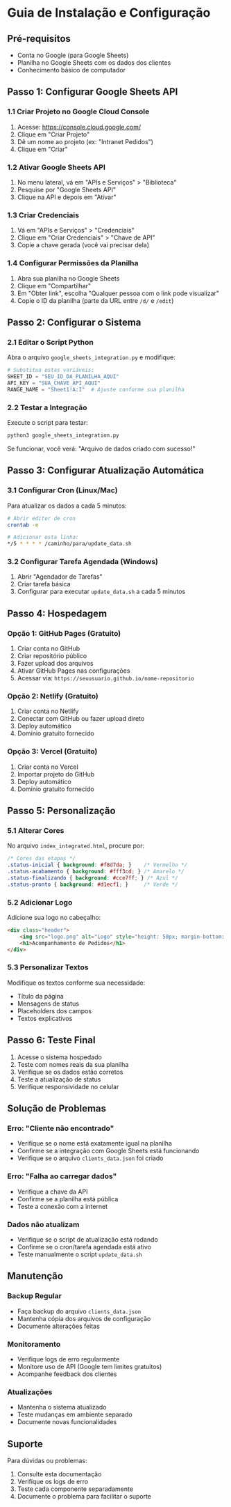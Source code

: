 # Guia de Instalação e Configuração

## Pré-requisitos

- Conta no Google (para Google Sheets)
- Planilha no Google Sheets com os dados dos clientes
- Conhecimento básico de computador

## Passo 1: Configurar Google Sheets API

### 1.1 Criar Projeto no Google Cloud Console

1. Acesse: https://console.cloud.google.com/
2. Clique em "Criar Projeto"
3. Dê um nome ao projeto (ex: "Intranet Pedidos")
4. Clique em "Criar"

### 1.2 Ativar Google Sheets API

1. No menu lateral, vá em "APIs e Serviços" > "Biblioteca"
2. Pesquise por "Google Sheets API"
3. Clique na API e depois em "Ativar"

### 1.3 Criar Credenciais

1. Vá em "APIs e Serviços" > "Credenciais"
2. Clique em "Criar Credenciais" > "Chave de API"
3. Copie a chave gerada (você vai precisar dela)

### 1.4 Configurar Permissões da Planilha

1. Abra sua planilha no Google Sheets
2. Clique em "Compartilhar"
3. Em "Obter link", escolha "Qualquer pessoa com o link pode visualizar"
4. Copie o ID da planilha (parte da URL entre `/d/` e `/edit`)

## Passo 2: Configurar o Sistema

### 2.1 Editar o Script Python

Abra o arquivo `google_sheets_integration.py` e modifique:

```python
# Substitua estas variáveis:
SHEET_ID = "SEU_ID_DA_PLANILHA_AQUI"
API_KEY = "SUA_CHAVE_API_AQUI"
RANGE_NAME = "Sheet1!A:I"  # Ajuste conforme sua planilha
```

### 2.2 Testar a Integração

Execute o script para testar:

```bash
python3 google_sheets_integration.py
```

Se funcionar, você verá: "Arquivo de dados criado com sucesso!"

## Passo 3: Configurar Atualização Automática

### 3.1 Configurar Cron (Linux/Mac)

Para atualizar os dados a cada 5 minutos:

```bash
# Abrir editor de cron
crontab -e

# Adicionar esta linha:
*/5 * * * * /caminho/para/update_data.sh
```

### 3.2 Configurar Tarefa Agendada (Windows)

1. Abrir "Agendador de Tarefas"
2. Criar tarefa básica
3. Configurar para executar `update_data.sh` a cada 5 minutos

## Passo 4: Hospedagem

### Opção 1: GitHub Pages (Gratuito)

1. Criar conta no GitHub
2. Criar repositório público
3. Fazer upload dos arquivos
4. Ativar GitHub Pages nas configurações
5. Acessar via: `https://seuusuario.github.io/nome-repositorio`

### Opção 2: Netlify (Gratuito)

1. Criar conta no Netlify
2. Conectar com GitHub ou fazer upload direto
3. Deploy automático
4. Domínio gratuito fornecido

### Opção 3: Vercel (Gratuito)

1. Criar conta no Vercel
2. Importar projeto do GitHub
3. Deploy automático
4. Domínio gratuito fornecido

## Passo 5: Personalização

### 5.1 Alterar Cores

No arquivo `index_integrated.html`, procure por:

```css
/* Cores das etapas */
.status-inicial { background: #f8d7da; }    /* Vermelho */
.status-acabamento { background: #fff3cd; } /* Amarelo */
.status-finalizando { background: #cce7ff; } /* Azul */
.status-pronto { background: #d1ecf1; }     /* Verde */
```

### 5.2 Adicionar Logo

Adicione sua logo no cabeçalho:

```html
<div class="header">
    <img src="logo.png" alt="Logo" style="height: 50px; margin-bottom: 10px;">
    <h1>Acompanhamento de Pedidos</h1>
</div>
```

### 5.3 Personalizar Textos

Modifique os textos conforme sua necessidade:
- Título da página
- Mensagens de status
- Placeholders dos campos
- Textos explicativos

## Passo 6: Teste Final

1. Acesse o sistema hospedado
2. Teste com nomes reais da sua planilha
3. Verifique se os dados estão corretos
4. Teste a atualização de status
5. Verifique responsividade no celular

## Solução de Problemas

### Erro: "Cliente não encontrado"

- Verifique se o nome está exatamente igual na planilha
- Confirme se a integração com Google Sheets está funcionando
- Verifique se o arquivo `clients_data.json` foi criado

### Erro: "Falha ao carregar dados"

- Verifique a chave da API
- Confirme se a planilha está pública
- Teste a conexão com a internet

### Dados não atualizam

- Verifique se o script de atualização está rodando
- Confirme se o cron/tarefa agendada está ativo
- Teste manualmente o script `update_data.sh`

## Manutenção

### Backup Regular

- Faça backup do arquivo `clients_data.json`
- Mantenha cópia dos arquivos de configuração
- Documente alterações feitas

### Monitoramento

- Verifique logs de erro regularmente
- Monitore uso de API (Google tem limites gratuitos)
- Acompanhe feedback dos clientes

### Atualizações

- Mantenha o sistema atualizado
- Teste mudanças em ambiente separado
- Documente novas funcionalidades

## Suporte

Para dúvidas ou problemas:
1. Consulte esta documentação
2. Verifique os logs de erro
3. Teste cada componente separadamente
4. Documente o problema para facilitar o suporte

